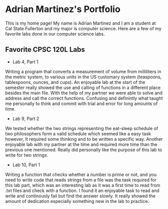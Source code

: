 # Adrian Martinez's Portfolio

This is my home page! My name is Adrian Martinez and I am a student at Cal State Fullerton and my major is computer science. Here are a few of my favorite labs done in our computer science labs.

## Favorite CPSC 120L Labs
* Lab 4, Part 1


Writing a program that converts a measurement of volume from milliliters in the metric system, to various units in the US customary system (teaspoons, tablespoons, ounces, and cups). An enjoyable lab at the start of the semester really showed the use and calling of functions in a different place besides the main file. With the help of my partner we were able to solve and address and call the correct functions. Confusing and definintly what taught me personally to think and commit with trial and error for long amounts of time.

* Lab 9, Part 2


We tested whether the two strings representing the eat-sleep schedule of two philosophers form a valid schedule which seemed like a easy task however, It required some thinking and to be written a specific way. Another 
  enjoyable lab with my partner at the time and required more time than the previous one mentioned. Really did personally like the purpose of this lab to write for two strings.
  
* Lab 10, Part 1


Writing a function that checks whether a number is prime or not, and you need to write code that reads strings from a file was the task required for this lab part, which was an interesting lab as it was a first time to 
read from .txt files and check with a function. I found it an enjoyable task to read and write and continously fail but find the answer slowly. It really showed the amount of dedication especially something new in the lab to practice.
  
  
